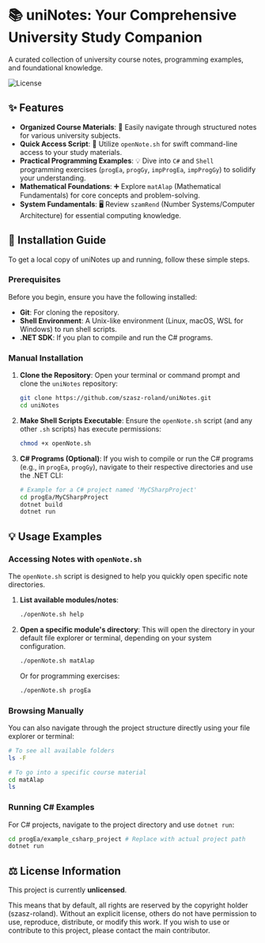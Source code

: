 # 📚 uniNotes: Your Comprehensive University Study Companion

A curated collection of university course notes, programming examples, and foundational knowledge.

![License](https://img.shields.io/badge/license-None-lightgrey)

## ✨ Features

*   **Organized Course Materials**: 📁 Easily navigate through structured notes for various university subjects.
*   **Quick Access Script**: 🚀 Utilize `openNote.sh` for swift command-line access to your study materials.
*   **Practical Programming Examples**: 💡 Dive into `C#` and `Shell` programming exercises (`progEa`, `progGy`, `impProgEa`, `impProgGy`) to solidify your understanding.
*   **Mathematical Foundations**: ➕ Explore `matAlap` (Mathematical Fundamentals) for core concepts and problem-solving.
*   **System Fundamentals**: 🖥️ Review `szamRend` (Number Systems/Computer Architecture) for essential computing knowledge.


## 🚀 Installation Guide

To get a local copy of uniNotes up and running, follow these simple steps.

### Prerequisites

Before you begin, ensure you have the following installed:

*   **Git**: For cloning the repository.
*   **Shell Environment**: A Unix-like environment (Linux, macOS, WSL for Windows) to run shell scripts.
*   **.NET SDK**: If you plan to compile and run the C# programs.

### Manual Installation

1.  **Clone the Repository**:
    Open your terminal or command prompt and clone the `uniNotes` repository:

    ```bash
    git clone https://github.com/szasz-roland/uniNotes.git
    cd uniNotes
    ```

2.  **Make Shell Scripts Executable**:
    Ensure the `openNote.sh` script (and any other `.sh` scripts) has execute permissions:

    ```bash
    chmod +x openNote.sh
    ```

3.  **C# Programs (Optional)**:
    If you wish to compile or run the C# programs (e.g., in `progEa`, `progGy`), navigate to their respective directories and use the .NET CLI:

    ```bash
    # Example for a C# project named 'MyCSharpProject'
    cd progEa/MyCSharpProject
    dotnet build
    dotnet run
    ```


## 💡 Usage Examples

### Accessing Notes with `openNote.sh`

The `openNote.sh` script is designed to help you quickly open specific note directories.

1.  **List available modules/notes**:

    ```bash
    ./openNote.sh help
    ```

2.  **Open a specific module's directory**:
    This will open the directory in your default file explorer or terminal, depending on your system configuration.

    ```bash
    ./openNote.sh matAlap
    ```

    Or for programming exercises:

    ```bash
    ./openNote.sh progEa
    ```

### Browsing Manually

You can also navigate through the project structure directly using your file explorer or terminal:

```bash
# To see all available folders
ls -F

# To go into a specific course material
cd matAlap
ls
```

### Running C# Examples

For C# projects, navigate to the project directory and use `dotnet run`:

```bash
cd progEa/example_csharp_project # Replace with actual project path
dotnet run
```

## ⚖️ License Information

This project is currently **unlicensed**.

This means that by default, all rights are reserved by the copyright holder (szasz-roland). Without an explicit license, others do not have permission to use, reproduce, distribute, or modify this work. If you wish to use or contribute to this project, please contact the main contributor.
